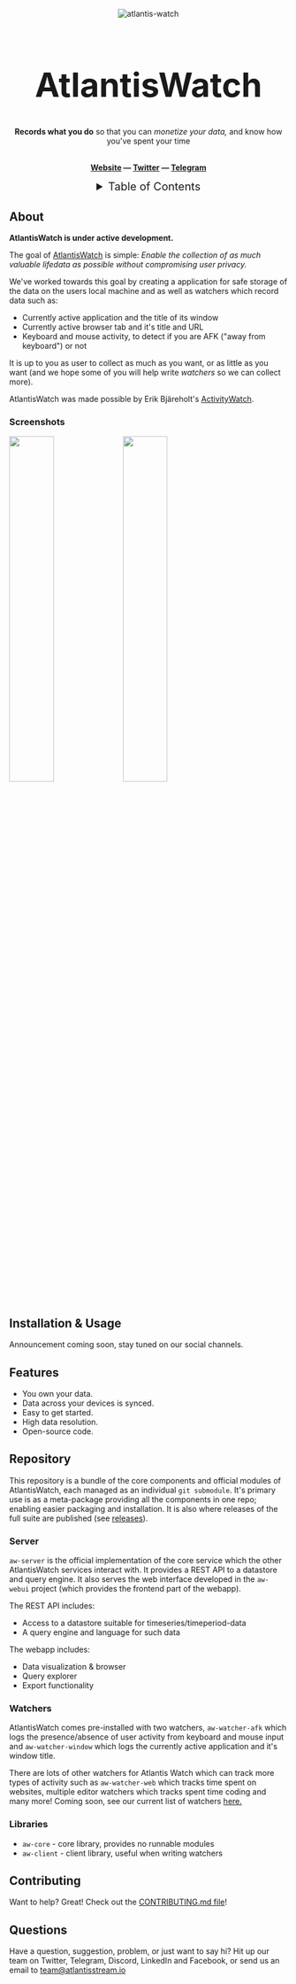 <p align="center" width="100%">
  <img title="atlantis-watch" style="" src="https://atlantisstream.io/images/atlantis-logo.png">
</p>
<h1 align="center" style="font-size:60px;"> AtlantisWatch</h1>

<p align="center">
  <b>Records what you do</b> so that you can <i>monetize your data,</i> and know how you've spent your time</i>
</p>

<p align="center">

  <br>

  <b>
    <a href="https://atlantisstream.iot/">Website</a>
    — <a href="https://twitter.com/atlantisstream">Twitter</a>
    — <a href="https://t.me/atlantisstreams">Telegram</a>
  </b>
</p>


<details>
 <summary align="center" style="font-size:20px;">Table of Contents</summary>

 * [About](#about)
    * [Screenshots](#screenshots)
    * [Features](#features)
    * [Installation &amp; Usage](#installation--usage)
 * [About this repository](#about-this-repository)
    * [Server](#server)
    * [Watchers](#watchers)
    * [Libraries](#libraries)
 * [Contributing](#contributing)
 * [Questions](#questions)
</details>

## About
**AtlantisWatch is under active development.**

The goal of [AtlantisWatch](htttps://www.atlantisstream.io) is simple: *Enable the collection of as much valuable lifedata as possible without compromising user privacy.*

We've worked towards this goal by creating a application for safe storage of the data on the users local machine and as well as watchers which record data such as:

 - Currently active application and the title of its window
 - Currently active browser tab and it's title and URL
 - Keyboard and mouse activity, to detect if you are AFK ("away from keyboard") or not

It is up to you as user to collect as much as you want, or as little as you want (and we hope some of you will help write *watchers* so we can collect more).

AtlantisWatch was made possible by Erik Bjäreholt's [ActivityWatch](https://github.com/ActivityWatch/activitywatch).

### Screenshots

<span><img src="https://activitywatch.net/img/screenshot-v0.9.3-activity.png"   width="40%"></span>
<span><img src="https://activitywatch.net/img/screenshot-v0.8.0b9-timeline.png" width="40%"></span>


## Installation & Usage

Announcement coming soon, stay tuned on our social channels.

## Features

 - You own your data.
 - Data across your devices is synced.
 - Easy to get started.
 - High data resolution.
 - Open-source code.

## Repository

This repository is a bundle of the core components and official modules of AtlantisWatch, each managed as an individual `git submodule`. It's primary use is as a meta-package providing all the components in one repo; enabling easier packaging and installation. It is also where releases of the full suite are published (see [releases](https://github.com/ActivityWatch/activitywatch/releases)).

### Server

`aw-server` is the official implementation of the core service which the other AtlantisWatch services interact with. It provides a REST API to a datastore and query engine. It also serves the web interface developed in the `aw-webui` project (which provides the frontend part of the webapp).

The REST API includes:

 - Access to a datastore suitable for timeseries/timeperiod-data
 - A query engine and language for such data

The webapp includes:

 - Data visualization & browser
 - Query explorer
 - Export functionality 

### Watchers

AtlantisWatch comes pre-installed with two watchers, `aw-watcher-afk` which logs the presence/absence of user activity from keyboard and mouse input and `aw-watcher-window` which logs the currently active application and it's window title.

There are lots of other watchers for Atlantis Watch which can track more types of activity such as `aw-watcher-web` which tracks time spent on websites, multiple editor watchers which tracks spent time coding and many more! Coming soon, see our current list of watchers [here.](https://atlantisstream.io/watchers)

### Libraries

 - `aw-core` - core library, provides no runnable modules
 - `aw-client` - client library, useful when writing watchers

## Contributing

Want to help? Great! Check out the [CONTRIBUTING.md file](./CONTRIBUTING.md)!

## Questions

Have a question, suggestion, problem, or just want to say hi? Hit up our team on Twitter, Telegram, Discord, LinkedIn and Facebook, or send us an email to team@atlantisstream.io
